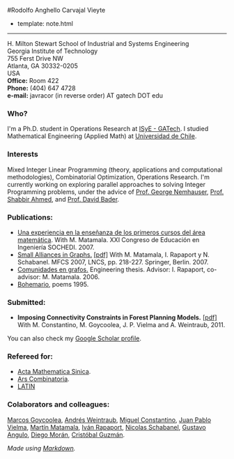 #Rodolfo Anghello Carvajal Vieyte

- template: note.html

-----

H. Milton Stewart School of Industrial and Systems Engineering  
Georgia Institute of Technology  
755 Ferst Drive NW  
Atlanta, GA 30332-0205  
USA  
**Office:** Room 422  
**Phone:** (404) 647 4728  
**e-mail:** javracor (in reverse order) AT gatech DOT edu

### Who? ###
I'm a Ph.D. student in Operations Research at [ISyE - GATech](http://www.isye.gatech.edu). I studied Mathematical Engineering (Applied Math) at [Universidad de Chile](http://www.dim.uchile.cl).

### Interests ###
Mixed Integer Linear Programming (theory, applications and computational methodologies), Combinatorial Optimization, Operations Research. I'm
currently working on exploring parallel approaches to solving Integer Programming problems, under the advice of
[Prof. George Nemhauser](http://www2.isye.gatech.edu/~gnemhaus/), [Prof. Shabbir
Ahmed](http://www2.isye.gatech.edu/~sahmed/), and [Prof. David Bader](http://www.cc.gatech.edu/~bader/).

### Publications: ###
- [Una experiencia en la ense&ntilde;anza de los primeros cursos del &aacute;rea matem&aacute;tica][sochedi07]. With M. Matamala. XXI Congreso de Educaci&oacute;n en Ingenier&iacute;a SOCHEDI. 2007.
- [Small Alliances in Graphs.][mfcs07] [[pdf]][mfcs07_pdf] With M. Matamala, I. Rapaport y N. Schabanel. MFCS 2007, LNCS, pp. 218-227. Springer, Berlin. 2007.
- [Comunidades en grafos.][comunidades06] Engineering thesis. Advisor: I. Rapaport, co-advisor: M. Matamala. 2006.
- [Bohemario][bohemario95], poems 1995.

### Submitted: ###
- **Imposing Connectivity Constraints in Forest Planning Models.** [[pdf]][oldGrowth_pdf] With M. Constantino, M. Goycoolea, J. P. Vielma and A. Weintraub, 2011.

You can also check my [Google Scholar profile](http://scholar.google.com/citations?hl=en&user=O3DhVXMAAAAJ).

### Refereed for: ###
- [Acta Mathematica Sinica](http://www.springer.com/mathematics/journal/10114).
- [Ars Combinatoria](http://www.combinatorialmath.ca/arscombinatoria/). 
- [LATIN](http://www.latintcs.org/)

### Colaborators and colleagues: ###
[Marcos Goycoolea](http://mgoycool.uai.cl), 
[Andr&eacute;s Weintraub](http://www.dii.uchile.cl/~aweintra/), 
[Miguel Constantino](http://www.deio.fc.ul.pt/ficha_pessoal/ficha_miguel-constantino.php), 
[Juan Pablo Vielma](http://www.pitt.edu/~jvielma/),
[Mart&iacute;n Matamala](http://www.dim.uchile.cl/~mmatamal),
[Iv&aacute;n Rapaport](http://www.dim.uchile.cl/~rapaport),
[Nicolas Schabanel](http://www.liafa.jussieu.fr/~nschaban/), 
[Gustavo Angulo](http://www2.isye.gatech.edu/~giao3), 
[Diego Mor&aacute;n](http://www2.isye.gatech.edu/~damr3), 
[Crist&oacute;bal Guzm&aacute;n](http://www2.isye.gatech.edu/~cguzman6/Home.html). 

[sochedi07]: http://www2.isye.gatech.edu/~rcarvajal3/material/research/sochedi07.pdf
[mfcs07]: http://www.springerlink.com/content/k28384113576g382/
[mfcs07_pdf]: http://www2.isye.getech.edu/~rcarvajal3/material/research/small_fcs07.pdf
[comunidades06]: http://www.cybertesis.cl/tesis/uchile/2006/carvajal_r/html/index-frames.html
[bohemario95]: http://books.google.com/books?id=u60_UxhzWZ8C
[oldGrowth_pdf]: http://www2.isye.gatech.edu/~rcarvajal3/material/research/oldgrowth_120626_Submitted.pdf

*Made using [Markdown](http://daringfireball.net/projects/markdown/).*
